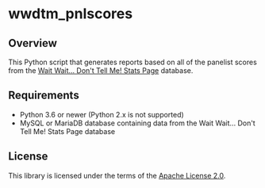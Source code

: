 # wwdtm_pnlscores

## Overview

This Python script that generates reports based on all of the panelist scores
from the [Wait Wait... Don't Tell Me! Stats Page](http://wwdt.me) database.

## Requirements

- Python 3.6 or newer (Python 2.x is not supported)
- MySQL or MariaDB database containing data from the Wait Wait... Don't Tell
  Me! Stats Page database

## License

This library is licensed under the terms of the
[Apache License 2.0](http://www.apache.org/licenses/LICENSE-2.0).
